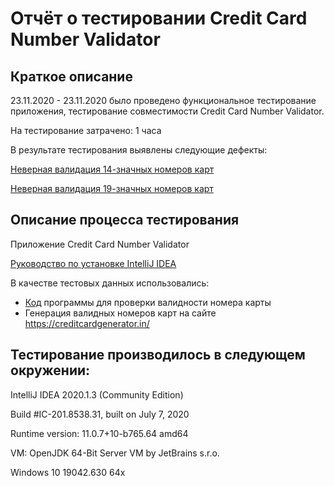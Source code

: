 # Отчёт о тестировании Credit Card Number Validator #

## Краткое описание 

23.11.2020 - 23.11.2020 было проведено функциональное тестирование приложения, тестирование совместимости Credit Card Number Validator.

На тестирование затрачено: 1 часа

В результате тестирования выявлены следующие дефекты:

[Неверная валидация 14-значных номеров карт](https://github.com/kawasary/java-homework-1.2/issues/1)

[Неверная валидация 19-значных номеров карт](https://github.com/kawasary/java-homework-1.2/issues/2)




## Описание процесса тестирования

Приложение Credit Card Number Validator

[Руководство по установке IntelliJ IDEA](https://github.com/netology-code/javaqa-homeworks/blob/master/intro/idea.md)

В качестве тестовых данных использовались:

* [Код](https://github.com/netology-code/javaqa-homeworks/tree/master/intro) программы для проверки валидности номера карты
* Генерация валидных номеров карт на сайте https://creditcardgenerator.in/


## Тестирование производилось в следующем окружении:


 IntelliJ IDEA 2020.1.3 (Community Edition)
  
   Build #IC-201.8538.31, built on July 7, 2020
   
   Runtime version: 11.0.7+10-b765.64 amd64
   
   VM: OpenJDK 64-Bit Server VM by JetBrains s.r.o.
   
   Windows 10 19042.630 64x
